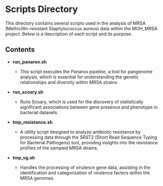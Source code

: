 # Scripts Directory

This directory contains several scripts used in the analysis of MRSA (Methicillin-resistant Staphylococcus aureus) data within the MOH_MRSA project. Below is a description of each script and its purpose.

## Contents

- **run_panaroo.sh**
  - This script executes the Panaroo pipeline, a tool for pangenome analysis, which is essential for understanding the genetic relationships and diversity within MRSA strains.

- **run_scoary.sh**
  - Runs Scoary, which is used for the discovery of statistically significant associations between gene presence and phenotype in bacterial datasets.

- **tmp_resistance.sh**
  - A utility script designed to analyze antibiotic resistance by processing data through the SRST2 (Short Read Sequence Typing for Bacterial Pathogens) tool, providing insights into the resistance profiles of the sampled MRSA strains.

- **tmp_vg.sh**
  - Handles the processing of virulence gene data, assisting in the identification and categorization of virulence factors within the MRSA genomes.

